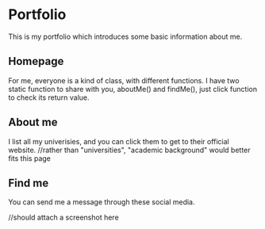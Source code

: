 # Portfolio
This is my portfolio which introduces some basic information about me. 

## Homepage
For me, everyone is a kind of class, with different functions. 
I have two static function to share with you, aboutMe() and findMe(), just click function to check its return value.

## About me
I list all my univerisies, and you can click them to get to their official website. 
//rather than "universities", "academic background" would better fits this page

## Find me
You can send me a message through these social media.

//should attach a screenshot here
